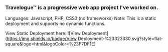 ### Travelogue&trade; is a progressive web app project I've worked on.
Languages: Javascript, PHP, CSS3 (no frameworks)
Note: This is a static deployment and supports no dynamic functions.

View Static Deployment here: ![View Deployment](https://img.shields.io/badge/View Deployment-%23323330.svg?style=flat-square&logo=html&logoColor=%23F7DF1E)

